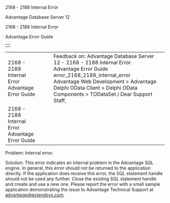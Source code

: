 2168 - 2188 Internal Error




Advantage Database Server 12  

2168 - 2188 Internal Error

Advantage Error Guide

|  |
| --- |
|  |

|  |  |  |  |  |
| --- | --- | --- | --- | --- |
| 2168 - 2188 Internal Error  Advantage Error Guide |  |  | Feedback on: Advantage Database Server 12 - 2168 - 2188 Internal Error Advantage Error Guide error\_2168\_2188\_internal\_error Advantage Web Development > Advantage Delphi OData Client > Delphi OData Components > TODataSet / Dear Support Staff, |  |
| 2168 - 2188 Internal Error  Advantage Error Guide |  |  |  |  |

Problem: Internal error.

Solution: This error indicates an internal problem in the Advantage SQL engine. In general, this error should not be returned to the application directly. If the application does receive this error, the SQL statement handle should not be used any further. Close the existing SQL statement handle and create and use a new one. Please report the error with a small sample application demonstrating the issue to Advantage Technical Support at advantage@extendsys.com.